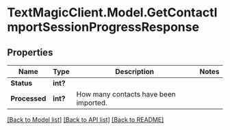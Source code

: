 # TextMagicClient.Model.GetContactImportSessionProgressResponse
## Properties

Name | Type | Description | Notes
------------ | ------------- | ------------- | -------------
**Status** | **int?** |  | 
**Processed** | **int?** | How many contacts have been imported. | 

[[Back to Model list]](../README.md#documentation-for-models) [[Back to API list]](../README.md#documentation-for-api-endpoints) [[Back to README]](../README.md)

